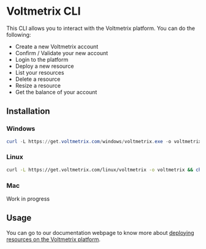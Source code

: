 # Voltmetrix CLI

This CLI allows you to interact with the Voltmetrix platform. You can do the following:

- Create a new Voltmetrix account
- Confirm / Validate your new account
- Login to the platform
- Deploy a new resource
- List your resources
- Delete a resource
- Resize a resource
- Get the balance of your account

## Installation

### Windows

```powershell
curl -L https://get.voltmetrix.com/windows/voltmetrix.exe -o voltmetrix.exe
```

### Linux

```bash
curl -L https://get.voltmetrix.com/linux/voltmetrix -o voltmetrix && chmod +x voltmetrix
```

### Mac

Work in progress

## Usage

You can go to our documentation webpage to know more about [deploying resources on the Voltmetrix platform](https://voltmetrix.com/docs/).
